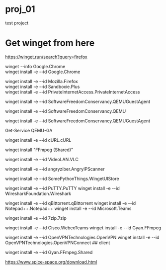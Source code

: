 # proj_01
test project

# Get winget from here   
https://winget.run/search?query=firefox   

winget --info Google.Chrome  
winget install -e --id Google.Chrome  

winget install -e --id Mozilla.Firefox  
winget install -e --id Sandboxie.Plus  
winget install -e --id PrivateInternetAccess.PrivateInternetAccess  

winget install -e --id SoftwareFreedomConservancy.QEMUGuestAgent  


winget install -e --id SoftwareFreedomConservancy.QEMU

winget install -e --id SoftwareFreedomConservancy.QEMUGuestAgent

Get-Service QEMU-GA


winget install -e --id cURL.cURL

winget install "FFmpeg (Shared)"

winget install -e --id VideoLAN.VLC

winget install -e --id angryziber.AngryIPScanner

winget install -e --id SomePythonThings.WingetUIStore

winget install -e --id PuTTY.PuTTY 
winget install -e --id WiresharkFoundation.Wireshark

winget install -e --id qBittorrent.qBittorrent 
winget install -e --id Notepad++.Notepad++ 
winget install -e --id Microsoft.Teams 

winget install -e --id 7zip.7zip

winget install -e --id Cisco.WebexTeams
winget install -e --id Gyan.FFmpeg

winget install -e --id OpenVPNTechnologies.OpenVPN
winget install -e --id OpenVPNTechnologies.OpenVPNConnect  ## client

winget install -e --id Gyan.FFmpeg.Shared



https://www.spice-space.org/download.html  


